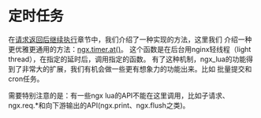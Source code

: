 # 定时任务
在[请求返回后继续执行](/ngx_lua//ngx_lua/timer.md)章节中，我们介绍了一种实现的方法，这里我们
介绍一种更优雅更通用的方法：[ngx.timer.at()](http://wiki.nginx.org/HttpLuaModule#ngx.timer.at)。
这个函数是在后台用nginx轻线程（light thread），在指定的延时后，调用指定的函数。
有了这种机制，ngx_lua的功能得到了非常大的扩展，我们有机会做一些更有想象力的功能出来。比如
批量提交和cron任务。

需要特别注意的是：有一些ngx lua的API不能在这里调用，比如子请求、ngx.req.\*和向下游输出的API(ngx.print、ngx.flush之类)。
